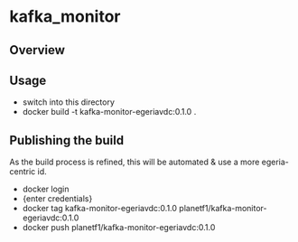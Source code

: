<!-- SPDX-License-Identifier: CC-BY-4.0 -->
<!-- Copyright Contributors to the Egeria project. -->

# kafka_monitor

## Overview


## Usage

 - switch into this directory
 - docker build -t kafka-monitor-egeriavdc:0.1.0 .

## Publishing the build

As the build process is refined, this will be automated & use a more
egeria-centric id.

 - docker login
 - {enter credentials}
 - docker tag kafka-monitor-egeriavdc:0.1.0 planetf1/kafka-monitor-egeriavdc:0.1.0
 - docker push planetf1/kafka-monitor-egeriavdc:0.1.0

